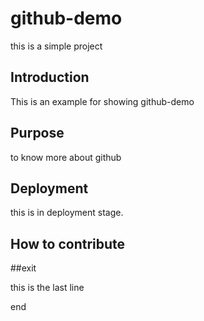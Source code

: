 # github-demo

this is a simple project

## Introduction

This is an example for showing github-demo

## Purpose
to know more about github
## Deployment

this is in deployment stage.

## How to contribute

##exit

this is the last line

end